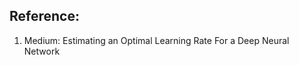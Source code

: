 ## Reference:
  1. Medium: Estimating an Optimal Learning Rate For a Deep Neural Network [](https://towardsdatascience.com/estimating-optimal-learning-rate-for-a-deep-neural-network-ce32f2556ce0)
